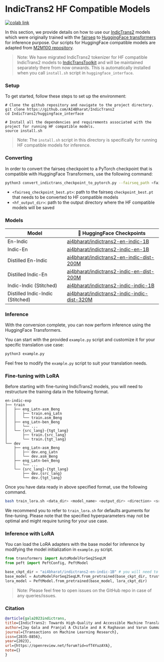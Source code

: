 # IndicTrans2 HF Compatible Models

[![colab link](https://colab.research.google.com/assets/colab-badge.svg)](https://colab.research.google.com/github/AI4Bharat/IndicTrans2/blob/main/huggingface_interface/colab_inference.ipynb)

In this section, we provide details on how to use our [IndicTrans2](https://github.com/AI4Bharat/IndicTrans2) models which were originally trained with the [fairseq](https://github.com/facebookresearch/fairseq) to [HuggingFace transformers](https://huggingface.co/docs/transformers/index) for inference purpose. Our scripts for HuggingFace compatible models are adapted from [M2M100 repository](https://github.com/huggingface/transformers/tree/main/src/transformers/models/m2m_100).

> Note: We have migrated IndicTrans2 tokenizer for HF compatible IndicTrans2 models to [IndicTransToolkit](https://github.com/VarunGumma/IndicTransToolkit) and will be maintained separately there from now onwards. This is automatically installed when you call `install.sh` script in `huggingface_interface`.

### Setup

To get started, follow these steps to set up the environment:

```
# Clone the github repository and navigate to the project directory.
git clone https://github.com/AI4Bharat/IndicTrans2
cd IndicTrans2/huggingface_interface

# Install all the dependencies and requirements associated with the project for running HF compatible models.
source install.sh
```

> Note: The `install.sh` script in this directory is specifically for running HF compatible models for inference.

### Converting

In order to convert the fairseq checkpoint to a PyTorch checkpoint that is compatible with HuggingFace Transformers, use the following command:

```bash
python3 convert_indictrans_checkpoint_to_pytorch.py --fairseq_path <fairseq_checkpoint_best.pt> --pytorch_dump_folder_path <hf_output_dir>
```

- `<fairseq_checkpoint_best.pt>`: path to the fairseq `checkpoint_best.pt` that needs to be converted to HF compatible models
- `<hf_output_dir>`: path to the output directory where the HF compatible models will be saved

### Models

| Model                            | 🤗 HuggingFace Checkpoints                                                                                        |
| -------------------------------- | ----------------------------------------------------------------------------------------------------------------- |
| En-Indic                         | [ai4bharat/indictrans2-en-indic-1B](https://huggingface.co/ai4bharat/indictrans2-en-indic-1B)                     |
| Indic-En                         | [ai4bharat/indictrans2-indic-en-1B](https://huggingface.co/ai4bharat/indictrans2-indic-en-1B)                     |
| Distilled En-Indic               | [ai4bharat/indictrans2-en-indic-dist-200M](https://huggingface.co/ai4bharat/indictrans2-en-indic-dist-200M)       |
| Distilled Indic-En               | [ai4bharat/indictrans2-indic-en-dist-200M](https://huggingface.co/ai4bharat/indictrans2-indic-en-dist-200M)       |
| Indic-Indic (Stitched)           | [ai4bharat/indictrans2-indic-indic-1B](https://huggingface.co/ai4bharat/indictrans2-indic-indic-1B)               |
| Distilled Indic-Indic (Stitched) | [ai4bharat/indictrans2-indic-indic-dist-320M](https://huggingface.co/ai4bharat/indictrans2-indic-indic-dist-320M) |

### Inference

With the conversion complete, you can now perform inference using the HuggingFace Transformers.

You can start with the provided `example.py` script and customize it for your specific translation use case:

```bash
python3 example.py
```

Feel free to modify the `example.py` script to suit your translation needs.

### Fine-tuning with LoRA

Before starting with fine-tuning IndicTrans2 models, you will need to restructure the training data in the following format.

```
en-indic-exp
├── train
│   ├── eng_Latn-asm_Beng
│   │   ├── train.eng_Latn
│   │   └── train.asm_Beng
│   ├── eng_Latn-ben_Beng
│   │   └── ...
│   └── {src_lang}-{tgt_lang}
│       ├── train.{src_lang}
│       └── train.{tgt_lang}
└── dev
    ├── eng_Latn-asm_Beng
    │   ├── dev.eng_Latn
    │   └── dev.asm_Beng
    ├── eng_Latn-ben_Beng
    │   └── ...
    └── {src_lang}-{tgt_lang}
        ├── dev.{src_lang}
        └── dev.{tgt_lang}
```

Once you have data ready in above specified format, use the following command.

```bash
bash train_lora.sh <data_dir> <model_name> <output_dir> <direction> <src_lang_list> <tgt_lang_list>
```

We recommend you to refer to `train_lora.sh` for defaults arguments for fine-tuning. Please note that the specified hyperparameters may not be optimal and might require tuning for your use case.

### Inference with LoRA

You can load the LoRA adapters with the base model for inference by modifying the model initialization in `example.py` script.

```python
from transformers import AutoModelForSeq2SeqLM
from peft import PeftConfig, PeftModel

base_ckpt_dir = "ai4bharat/indictrans2-en-indic-1B" # you will need to change as per your use case
base_model = AutoModelForSeq2SeqLM.from_pretrained(base_ckpt_dir, trust_remote_code=True)
lora_model = PeftModel.from_pretrained(base_model, lora_ckpt_dir)
```

> Note: Please feel free to open issues on the GitHub repo in case of any queries/issues.

### Citation

```bibtex
@article{gala2023indictrans,
title={IndicTrans2: Towards High-Quality and Accessible Machine Translation Models for all 22 Scheduled Indian Languages},
author={Jay Gala and Pranjal A Chitale and A K Raghavan and Varun Gumma and Sumanth Doddapaneni and Aswanth Kumar M and Janki Atul Nawale and Anupama Sujatha and Ratish Puduppully and Vivek Raghavan and Pratyush Kumar and Mitesh M Khapra and Raj Dabre and Anoop Kunchukuttan},
journal={Transactions on Machine Learning Research},
issn={2835-8856},
year={2023},
url={https://openreview.net/forum?id=vfT4YuzAYA},
note={}
}
```

